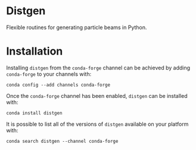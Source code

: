 # Distgen
Flexible routines for generating particle beams in Python.

Installation
==================

Installing `distgen` from the `conda-forge` channel can be achieved by adding `conda-forge` to your channels with:

```
conda config --add channels conda-forge
```

Once the `conda-forge` channel has been enabled, `distgen` can be installed with:

```
conda install distgen
```

It is possible to list all of the versions of `distgen` available on your platform with:

```
conda search distgen --channel conda-forge
```
